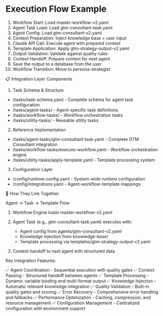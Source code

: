 # Execution Flow Example

1. Workflow Start: Load master-workflow-v2.yaml
2. Agent Task Load: Load gtm-consultant-task.yaml
3. Agent Config: Load gtm-consultant-v2.yaml
4. Context Preparation: Inject knowledge base + user input
5. Claude API Call: Execute agent with prepared context
6. Template Application: Apply gtm-strategy-output-v2.yaml
7. Output Validation: Validate against quality rules
8. Context Handoff: Prepare context for next agent
9. Save the output to a database from the user
10. Workflow Transition: Move to persona-strategist

📋 Integration Layer Components

1. Task Schema & Structure

- /tasks/task-schema.yaml - Complete schema for agent task configuration
- /tasks/agent-tasks/ - Agent-specific task definitions
- /tasks/workflow-tasks/ - Workflow orchestration tasks
- /tasks/utility-tasks/ - Reusable utility tasks

2. Reference Implementation

- /tasks/agent-tasks/gtm-consultant-task.yaml - Complete GTM Consultant integration
- /tasks/workflow-tasks/execute-workflow.yaml - Workflow orchestration engine
- /tasks/utility-tasks/apply-template.yaml - Template processing system

3. Configuration Layer

- /config/runtime-config.yaml - System-wide runtime configuration
- /config/integrations.yaml - Agent-workflow-template mappings

🔗 How They Link Together

Agent → Task → Template Flow:

1. Workflow Engine loads master-workflow-v2.yaml
2. Agent Task (e.g., gtm-consultant-task.yaml) executes with:

   - Agent config from agents/gtm-consultant-v2.yaml
   - Knowledge injection from knowledge-base/
   - Template processing via templates/gtm-strategy-output-v2.yaml

3. Context handoff to next agent with structured data

Key Integration Features:

✅ Agent Coordination - Sequential execution with quality gates
✅ Context Passing - Structured handoff between agents
✅ Template Processing - Dynamic variable binding and multi-format output
✅ Knowledge Injection - Automatic relevant knowledge integration
✅ Quality Validation - Built-in quality gates and scoring
✅ Error Recovery - Comprehensive error handling and fallbacks
✅ Performance Optimization - Caching, compression, and resource management
✅ Configuration Management - Centralized configuration with environment support
